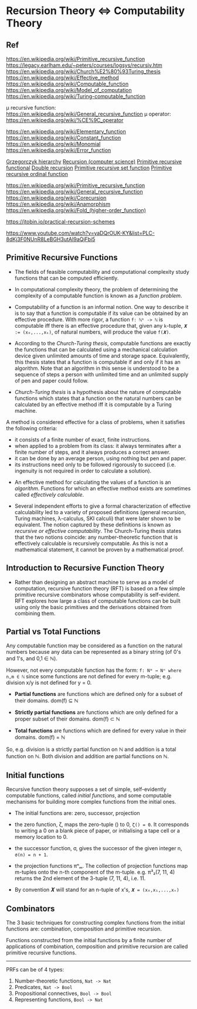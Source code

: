 # Recursion Theory <=> Computability Theory

## Ref

https://en.wikipedia.org/wiki/Primitive_recursive_function
https://legacy.earlham.edu/~peters/courses/logsys/recursiv.htm
https://en.wikipedia.org/wiki/Church%E2%80%93Turing_thesis
https://en.wikipedia.org/wiki/Effective_method
https://en.wikipedia.org/wiki/Computable_function
https://en.wikipedia.org/wiki/Model_of_computation
https://en.wikipedia.org/wiki/Turing-computable_function

μ recursive function: https://en.wikipedia.org/wiki/General_recursive_function
μ operator: https://en.wikipedia.org/wiki/%CE%9C_operator

https://en.wikipedia.org/wiki/Elementary_function
https://en.wikipedia.org/wiki/Constant_function
https://en.wikipedia.org/wiki/Monomial
https://en.wikipedia.org/wiki/Error_function

[Grzegorczyk hierarchy](https://en.wikipedia.org/wiki/Grzegorczyk_hierarchy)
[Recursion (computer science)](https://en.wikipedia.org/wiki/Recursion_(computer_science))
[Primitive recursive functional](https://en.wikipedia.org/wiki/Primitive_recursive_functional)
[Double recursion](https://en.wikipedia.org/wiki/Double_recursion)
[Primitive recursive set function](https://en.wikipedia.org/wiki/Primitive_recursive_set_function)
[Primitive recursive ordinal function](https://en.wikipedia.org/wiki/Primitive_recursive_ordinal_function)


https://en.wikipedia.org/wiki/Primitive_recursive_function
https://en.wikipedia.org/wiki/General_recursive_function
https://en.wikipedia.org/wiki/Corecursion
https://en.wikipedia.org/wiki/Anamorphism
https://en.wikipedia.org/wiki/Fold_(higher-order_function)

https://jtobin.io/practical-recursion-schemes

https://www.youtube.com/watch?v=yaDQrOUK-KY&list=PLC-8dKj3F0NUnR8LeBGH3utAI9aQjFbi5


## Primitive Recursive Functions


* The fields of feasible computability and computational complexity study functions that can be computed efficiently.

* In computational complexity theory, the problem of determining the complexity of a computable function is known as a *function problem*.

* Computability of a function is an informal notion. One way to describe it is to say that a function is computable if its value can be obtained by an effective procedure. With more rigor, a function `f: ℕᵏ -> ℕ` is computable iff there is an effective procedure that, given any `k`-tuple, `𝑿 := (x₀,...,xₖ)`, of natural numbers, will produce the value `f(𝑿)`.

* According to the *Church-Turing thesis*, computable functions are exactly the functions that can be calculated using a mechanical calculation device given unlimited amounts of time and storage space. Equivalently, this thesis states that a function is computable if and only if it has an algorithm. Note that an algorithm in this sense is understood to be a sequence of steps a person with unlimited time and an unlimited supply of pen and paper could follow.

* *Church-Turing thesis* is a hypothesis about the nature of computable functions which states that a function on the natural numbers can be calculated by an effective method iff it is computable by a Turing machine.

A method is considered effective for a class of problems, when it satisfies the following criteria:
- it consists of a finite number of exact, finite instructions.
- when applied to a problem from its class: it always terminates after a finite number of steps, and it always produces a correct answer.
- it can be done by an average person, using nothing but pen and paper.
- its instructions need only to be followed rigorously to succeed (i.e. ingenuity is not required in order to calculate a solution).

* An effective method for calculating the values of a function is an *algorithm*. Functions for which an effective method exists are sometimes called *effectively calculable*.

* Several independent efforts to give a formal characterization of effective calculability led to a variety of proposed definitions (general recursion, Turing machines, λ-calculus, SKI calculi) that were later shown to be equivalent. The notion captured by these definitions is known as *recursive or effective computability*. The Church-Turing thesis states that the two notions coincide: any number-theoretic function that is effectively calculable is recursively computable. As this is not a mathematical statement, it cannot be proven by a mathematical proof.

## Introduction to Recursive Function Theory

* Rather than designing an abstract machine to serve as a model of computation, recursive function theory (RFT) is based on a few simple primitive recursive combinators whose computability is self-evident. RFT explores how large a class of computable functions can be built using only the basic primitives and the derivations obtained from combining them.

## Partial vs Total Functions

Any computable function may be considered as a function on the natural numbers because any data can be represented as a binary string (of 0's and 1's, and 0,1 ∈ ℕ).

However, not every computable function has the form: `f: Nᵐ → Nⁿ where n,m ∈ ℕ` since some functions are not defined for every m-tuple; e.g. division x/y is not defined for y = 0.

* **Partial functions** are functions which are defined only for a subset of their domains. dom(f) ⊆ ℕ

* **Strictly partial functions** are functions which are only defined for a
proper subset of their domains. dom(f) ⊂ ℕ

* **Total functions** are functions which are defined for every value in their domains. dom(f) = ℕ

So, e.g. division is a strictly partial function on ℕ and addition is a total function on ℕ. Both division and addition are partial functions on ℕ.

## Initial functions

Recursive function theory supposes a set of simple, self-evidently computable functions, called *initial functions*, and some computable mechanisms for building more complex functions from the initial ones.

* The initial functions are: zero, successor, projection

* the zero function, ζ, maps the zero-tuple () to 0, `ζ() = 0`. It corresponds to writing a 0 on a blank piece of paper, or initialising a tape cell or a memory location to 0.

* the successor function, σ, gives the successor of the given integer n, `σ(n) = n + 1`.

* the projection functions πⁿₘ. The collection of projection functions map m-tuples onto the n-th component of the m-tuple. e.g. π³₂(7, 11, 4) returns the 2nd element of the 3-tuple (7, 11, 4), i.e. 11.

* By convention 𝑿 will stand for an n-tuple of x's, `𝑿 = (x₀,x₁,...,xₙ)`

## Combinators

The 3 basic techniques for constructing complex functions from the initial functions are: combination, composition and primitive recursion.

Functions constructed from the initial functions by a finite number of applications of combination, composition and primitive recursion are called primitive recursive functions.




---

PRFs can be of 4 types:
1. Number-theoretic functions,  `Nat -> Nat`
2. Predicates,                  `Nat -> Bool`
3. Propositional connectives,   `Bool -> Bool`
4. Representing functions,      `Bool -> Nat`
